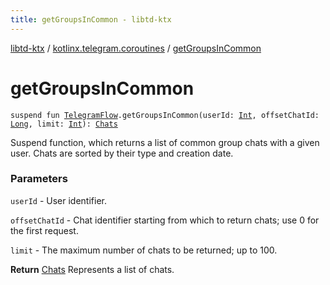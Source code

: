 ```yaml
---
title: getGroupsInCommon - libtd-ktx
---
```


[libtd-ktx](../index.html) / [kotlinx.telegram.coroutines](index.html) / [getGroupsInCommon](./get-groups-in-common.html)

# getGroupsInCommon

`suspend fun `[`TelegramFlow`](../kotlinx.telegram.core/-telegram-flow/index.html)`.getGroupsInCommon(userId: `[`Int`](https://kotlinlang.org/api/latest/jvm/stdlib/kotlin/-int/index.html)`, offsetChatId: `[`Long`](https://kotlinlang.org/api/latest/jvm/stdlib/kotlin/-long/index.html)`, limit: `[`Int`](https://kotlinlang.org/api/latest/jvm/stdlib/kotlin/-int/index.html)`): `[`Chats`](https://tdlibx.github.io/td/docs/org/drinkless/td/libcore/telegram/TdApi/Chats.html)

Suspend function, which returns a list of common group chats with a given user. Chats are sorted
by their type and creation date.

### Parameters

`userId` - User identifier.

`offsetChatId` - Chat identifier starting from which to return chats; use 0 for the first
request.

`limit` - The maximum number of chats to be returned; up to 100.

**Return**
[Chats](https://tdlibx.github.io/td/docs/org/drinkless/td/libcore/telegram/TdApi/Chats.html) Represents a list of chats.

